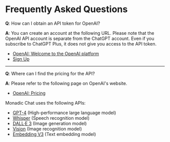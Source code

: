 # Frequently Asked Questions

**Q**: How can I obtain an API token for OpenAI?

**A**: You can create an account at the following URL. Please note that the OpenAI API account is separate from the ChatGPT account. Even if you subscribe to ChatGPT Plus, it does not give you access to the API token.

- [OpenAI: Welcome to the OpenAI platform](https://platform.openai.com)
- [Sign Up](https://platform.openai.com/signup)

---

**Q**: Where can I find the pricing for the API?

**A**: Please refer to the following page on OpenAI's website.

- [OpenAI: Pricing](https://openai.com/pricing#language-models)

Monadic Chat uses the following APIs:

- [GPT-4](https://platform.openai.com/docs/models/gpt-4) (High-performance large language model)
- [Whisper](https://platform.openai.com/docs/models/whisper) (Speech recognition model)
- [DALL·E 3](https://platform.openai.com/docs/models/dall-e) (Image generation model)
- [Vision](https://platform.openai.com/docs/guides/vision) (Image recognition model)
- [Embedding V3](https://platform.openai.com/docs/models/embeddings) (Text embedding model)
